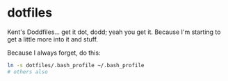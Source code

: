 # dotfiles

Kent's Doddfiles... get it dot, dodd; yeah you get it.  Because I'm starting to get a little more into it and stuff.

Because I always forget, do this:

```bash
ln -s dotfiles/.bash_profile ~/.bash_profile
# others also
```
